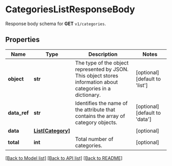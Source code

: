 # CategoriesListResponseBody

Response body schema for **GET** `v1/categories`.

## Properties

Name | Type | Description | Notes
------------ | ------------- | ------------- | -------------
**object** | **str** | The type of the object represented by JSON. This object stores information about categories in a dictionary. | [optional] [default to 'list']
**data_ref** | **str** | Identifies the name of the attribute that contains the array of category objects. | [optional] [default to 'data']
**data** | [**List[Category]**](Category.md) |  | [optional] 
**total** | **int** | Total number of categories. | [optional] 

[[Back to Model list]](../README.md#documentation-for-models) [[Back to API list]](../README.md#documentation-for-api-endpoints) [[Back to README]](../README.md)


